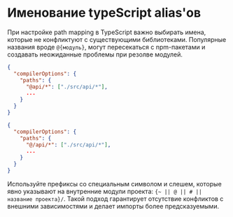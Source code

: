 # Именование typeScript alias'ов

При настройке path mapping в TypeScript важно выбирать имена, которые не конфликтуют с существующими библиотеками. Популярные названия вроде `@{модуль}`, могут пересекаться с npm-пакетами и создавать неожиданные проблемы при резолве модулей.

```json
{
  "compilerOptions": {
    "paths": {
      "@api/*": ["./src/api/*"],
      ...
    }
  }
}
```

```json
{
  "compilerOptions": {
    "paths": {
      "@/api/*": ["./src/api/*"],
      ...
    }
  }
}
```

Используйте префиксы со специальным символом и слешем, которые явно указывают на внутренние модули проекта: `{~ || @ || # || название проекта}/`. Такой подход гарантирует отсутствие конфликтов с внешними зависимостями и делает импорты более предсказуемыми.
